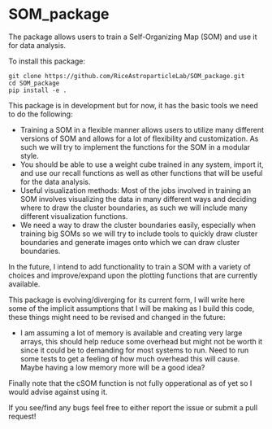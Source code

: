 <!-- SPHINX-START -->
# SOM_package

The package allows users to train a Self-Organizing Map (SOM) and use it for data analysis.

To install this package:

```
git clone https://github.com/RiceAstroparticleLab/SOM_package.git
cd SOM_package
pip install -e .
```

This package is in development but for now, it has the basic tools we need to do the following:
- Training a SOM in a flexible manner allows users to utilize many different versions of SOM and allows for a lot of flexibility and customization. As such we will try to implement the functions for the SOM in a modular style.
- You should be able to use a weight cube trained in any system, import it, and use our recall functions as well as other functions that will be useful for the data analysis.
- Useful visualization methods: Most of the jobs involved in training an SOM involves visualizing the data in many different ways and deciding where to draw the cluster boundaries, as such we will include many different visualization functions.
- We need a way to draw the cluster boundaries easily, especially when training big SOMs so we will try to include tools to quickly draw cluster boundaries and generate images onto which we can draw cluster boundaries.

In the future, I intend to add functionality to train a SOM with a variety of choices and improve/expand upon the plotting functions that are currently available.

This package is evolving/diverging for its current form, I will write here some of the implicit assumptions that I will be making as I build this code, these things might need to be revised and changed in the future:

- I am assuming a lot of memory is available and creating very large arrays, this should help reduce some overhead but might not be worth it since it could be to demanding for most systems to run. Need to run some tests to get a feeling of how much overhead this will cause. Maybe having a low memory more will be a good idea?

Finally note that the cSOM function is not fully opperational as of yet so I would advise against using it.

If you see/find any bugs feel free to either report the issue or submit a pull request!
